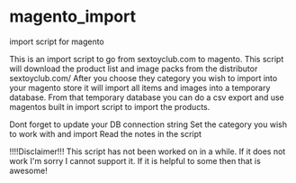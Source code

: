 # magento_import
import script for magento


This is an import script to go from sextoyclub.com to magento.  This script will download the product list and image packs from the distributor sextoyclub.com/
After you choose they category you wish to import into your magento store it will import all items and images into a temporary database.
From that temporary database you can do a csv export and use magentos built in import script to import the products.


Dont forget to update your DB connection string
Set the category you wish to work with and import
Read the notes in the script





!!!!Disclaimer!!!
This script has not been worked on in a while. If it does not work I'm sorry I cannot support it.  If it is helpful to some then that is awesome!
